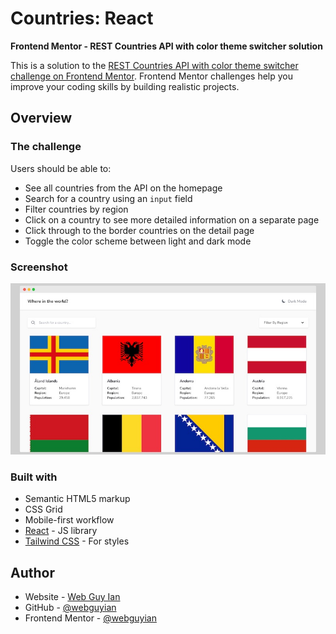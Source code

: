 # Countries: React

**Frontend Mentor - REST Countries API with color theme switcher solution**

This is a solution to the [REST Countries API with color theme switcher challenge on Frontend Mentor](https://www.frontendmentor.io/challenges/rest-countries-api-with-color-theme-switcher-5cacc469fec04111f7b848ca). Frontend Mentor challenges help you improve your coding skills by building realistic projects. 

## Overview

### The challenge

Users should be able to:

- See all countries from the API on the homepage
- Search for a country using an `input` field
- Filter countries by region
- Click on a country to see more detailed information on a separate page
- Click through to the border countries on the detail page
- Toggle the color scheme between light and dark mode

### Screenshot

![Screenshot](./public/screenshot.jpg)

### Built with

- Semantic HTML5 markup
- CSS Grid
- Mobile-first workflow
- [React](https://reactjs.org/) - JS library
- [Tailwind CSS](https://tailwindcss.com/) - For styles

## Author

- Website - [Web Guy Ian](https://webguyian.com/)
- GitHub - [@webguyian](https://github.com/webguyian)
- Frontend Mentor - [@webguyian](https://www.frontendmentor.io/profile/webguyian)
